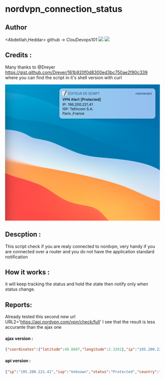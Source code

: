 # nordvpn_connection_status

## Author 
 <Abdelilah,Heddar> github -> ClouDevops101
<a href="https://www.linkedin.com/in/kaaw/"><img src="https://img.shields.io/badge/LinkedIn-0077B5?style=for-the-badge&logo=linkedin&logoColor=white" /></a> <a href="https://discord.gg/vWdQ728"><img src="https://img.shields.io/badge/Discord-7289DA?style=for-the-badge&logo=discord&logoColor=white" /></a>

## Credits :
Many thanks to @Dreyer https://gist.github.com/Dreyer/161b920f0d8300ed3bc750ae2f80c339
 where you can find the script in it's shell version with curl

<p align="center">
  <img src="./img/nordvpnalert.png" alt="Size Limit CLI" width="738">
</p>

## Descption :
 This script check if you are realy connected to nordvpn, very handy if you are connected over a router and you do not have the application standard notification

## How it works :
 it will keep tracking the status and hold the state then notify only when status change.


## Reports:

Already tested this second new url URL2='https://api.nordvpn.com/vpn/check/full'
 I see that the result is less accurante than the ajax one
 #### ajax version : 
 ```JSON
 {"coordinates":{"latitude":48.8607,"longitude":2.3281},"ip":"195.200.221.41","isp":"Tefincom S.A.","host":{"ip_address":"195.200.221.41"},"status":true,"country":"France","region":"Paris","city":"Paris","location":"France, Paris, Paris","area_code":"75001","country_code":"FR"}
 ```
 #### api version  : 
  ```JSON
  {"ip":"195.200.221.41","isp":"Unknown","status":"Protected","country":"Germany","code":"DE"}
  ```